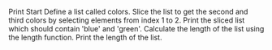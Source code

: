 Print Start 
Define a list called colors. 
Slice the list to get the second and third colors by selecting elements from index 1 to 2.
Print the sliced list which should contain 'blue' and 'green'.
Calculate the length of the list using the length function.
Print the length of the list.